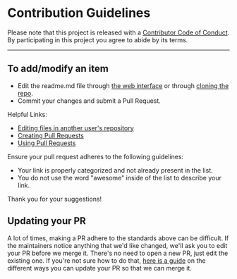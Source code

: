 # Contribution Guidelines

Please note that this project is released with a
[Contributor Code of Conduct](code-of-conduct.md). By participating in this
project you agree to abide by its terms.

---

## To add/modify an item

- Edit the readme.md file through [the web interface](https://docs.github.com/en/repositories/working-with-files/managing-files/editing-files) or through [cloning the repo](https://docs.github.com/en/repositories/creating-and-managing-repositories/cloning-a-repository).
- Commit your changes and submit a Pull Request.

Helpful Links:

- [Editing files in another user's repository](https://help.github.com/articles/editing-files-in-another-user-s-repository/)
- [Creating Pull Requests](https://help.github.com/articles/creating-a-pull-request/)
- [Using Pull Requests](https://help.github.com/articles/using-pull-requests/)

Ensure your pull request adheres to the following guidelines:

- Your link is properly categorized and not already present in the list.
- You do not use the word "awesome" inside of the list to describe your link.

Thank you for your suggestions!

## Updating your PR

A lot of times, making a PR adhere to the standards above can be difficult.
If the maintainers notice anything that we'd like changed, we'll ask you to
edit your PR before we merge it. There's no need to open a new PR, just edit
the existing one. If you're not sure how to do that,
[here is a guide](https://github.com/RichardLitt/knowledge/blob/master/github/amending-a-commit-guide.md)
on the different ways you can update your PR so that we can merge it.
